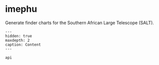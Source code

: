 # imephu

Generate finder charts for the Southern African Large Telescope (SALT).

```{toctree}
---
hidden: true
maxdepth: 2
caption: Content
---

api
```

